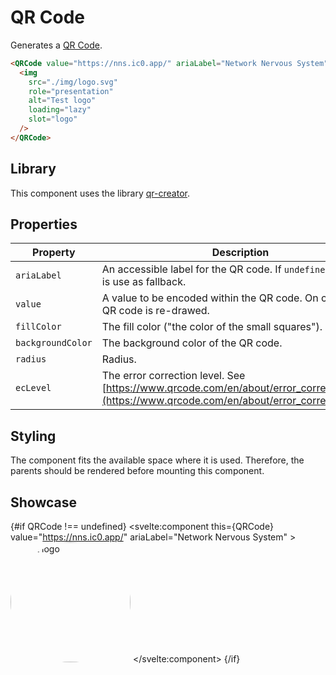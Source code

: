 <script lang="ts">
    import { browser } from "$app/environment";
    import type { SvelteComponent } from "svelte";
    import { onMount } from "svelte";
    import logoOnChainDark from "$lib/assets/logo-onchain-dark.svg";

    let QRCode: typeof SvelteComponent | undefined = undefined;

    onMount(async () => {
        if (!browser) {
            return;
        }

        QRCode = (await import("../../../../lib/components/QRCode.svelte")).default;
    });
</script>

# QR Code

Generates a [QR Code](https://www.qrcode.com/).

```html
<QRCode value="https://nns.ic0.app/" ariaLabel="Network Nervous System">
  <img
    src="./img/logo.svg"
    role="presentation"
    alt="Test logo"
    loading="lazy"
    slot="logo"
  />
</QRCode>
```

## Library

This component uses the library [qr-creator](https://github.com/nimiq/qr-creator).

## Properties

| Property          | Description                                                                                                                                     | Type                     | Default     |
| ----------------- | ----------------------------------------------------------------------------------------------------------------------------------------------- | ------------------------ | ----------- |
| `ariaLabel`       | An accessible label for the QR code. If `undefined` the `value` is use as fallback.                                                             | `string` or `undefined`  | `undefined` |
| `value`           | A value to be encoded within the QR code. On change the QR code is re-drawed.                                                                   | `string`                 |             |
| `fillColor`       | The fill color ("the color of the small squares").                                                                                              | `string`                 | `black`     |
| `backgroundColor` | The background color of the QR code.                                                                                                            | `string`                 | `white`     |
| `radius`          | Radius.                                                                                                                                         | `number`                 | `0`         |
| `ecLevel`         | The error correction level. See [https://www.qrcode.com/en/about/error_correction.html](https://www.qrcode.com/en/about/error_correction.html). | `L` or `M` or `Q` or `H` | `H`         |

## Styling

The component fits the available space where it is used. Therefore, the parents should be rendered before mounting this component.

## Showcase

{#if QRCode !== undefined}
<svelte:component this={QRCode} value="https://nns.ic0.app/" ariaLabel="Network Nervous System" >
<img
        src={logoOnChainDark}
        role="presentation"
        alt="Test logo"
        loading="lazy"
        slot="logo"
        style="background: var(--secondary); color: var(--secondary-contrast); width: 20vw; height: 20vw; padding: var(--padding-2x); border-radius: 50%;"
      />
</svelte:component>
{/if}
